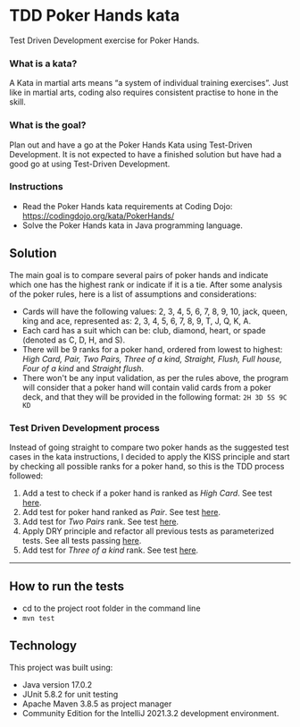# TDD Poker Hands kata
Test Driven Development exercise for Poker Hands.

### What is a kata?

A Kata in martial arts means “a system of individual training exercises”. Just like in martial arts, coding also requires consistent practise to hone in the skill.

### What is the goal?

Plan out and have a go at the Poker Hands Kata using Test-Driven Development. It is not expected to have a finished solution but have had a good go at using Test-Driven Development.

### Instructions

- Read the Poker Hands kata requirements at Coding Dojo: https://codingdojo.org/kata/PokerHands/
- Solve the Poker Hands kata in Java programming language.

## Solution

The main goal is to compare several pairs of poker hands and indicate which one has the highest rank or indicate if it is a tie. After some analysis of the poker rules, here is a list of assumptions and considerations:
- Cards will have the following values: 2, 3, 4, 5, 6, 7, 8, 9, 10, jack, queen, king and ace, represented as: 2, 3, 4, 5, 6, 7, 8, 9, T, J, Q, K, A.
- Each card has a suit which can be: club, diamond, heart, or spade (denoted as C, D, H, and S).
- There will be 9 ranks for a poker hand, ordered from lowest to highest: *High Card, Pair, Two Pairs, Three of a kind, Straight, Flush, Full house, Four of a kind* and *Straight flush*.
- There won't be any input validation, as per the rules above, the program will consider that a poker hand will contain valid cards from a poker deck, and that they will be provided in the following format: `2H 3D 5S 9C KD` 

### Test Driven Development process

Instead of going straight to compare two poker hands as the suggested test cases in the kata instructions, I decided to apply the KISS principle and start by checking all possible ranks for a poker hand, so this is the TDD process followed:

1) Add a test to check if a poker hand is ranked as *High Card*. See test [here](https://htmlview.glitch.me/?https://github.com/abcpaem/tdd-poker-hands-kata/blob/main/docs/TestResults01.html).
2) Add test for poker hand ranked as *Pair*. See test [here](https://htmlview.glitch.me/?https://github.com/abcpaem/tdd-poker-hands-kata/blob/main/docs/TestResults02.html).
3) Add test for *Two Pairs* rank. See test [here](https://htmlview.glitch.me/?https://github.com/abcpaem/tdd-poker-hands-kata/blob/main/docs/TestResults03.html).
4) Apply DRY principle and refactor all previous tests as parameterized tests. See all tests passing [here](https://htmlview.glitch.me/?https://github.com/abcpaem/tdd-poker-hands-kata/blob/main/docs/TestResults04.html).
5) Add test for *Three of a kind* rank. See test [here](https://htmlview.glitch.me/?https://github.com/abcpaem/tdd-poker-hands-kata/blob/main/docs/TestResults05.html).


---
## How to run the tests
- cd to the project root folder in the command line
- ``mvn test``

## Technology
This project was built using:
- Java version 17.0.2
- JUnit 5.8.2 for unit testing
- Apache Maven 3.8.5 as project manager
- Community Edition for the IntelliJ 2021.3.2 development environment.
